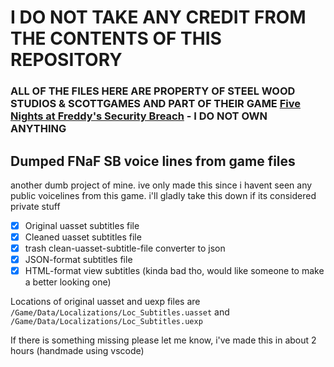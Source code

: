 # I DO NOT TAKE ANY CREDIT FROM THE CONTENTS OF THIS REPOSITORY 
### ALL OF THE FILES HERE ARE PROPERTY OF STEEL WOOD STUDIOS & SCOTTGAMES AND PART OF THEIR GAME [Five Nights at Freddy's Security Breach](https://store.steampowered.com/app/747660/Five_Nights_at_Freddys_Security_Breach/) - I DO NOT OWN ANYTHING


## Dumped FNaF SB voice lines from game files
another dumb project of mine. ive only made this since i havent seen any public voicelines from this game. i'll gladly take this down if its considered private stuff

- [x] Original uasset subtitles file
- [x] Cleaned uasset subtitles file
- [x] trash clean-uasset-subtitle-file converter to json
- [x] JSON-format subtitles file
- [x] HTML-format view subtitles (kinda bad tho, would like someone to make a better looking one)

Locations of original uasset and uexp files are `/Game/Data/Localizations/Loc_Subtitles.uasset` and `/Game/Data/Localizations/Loc_Subtitles.uexp`

If there is something missing please let me know, i've made this in about 2 hours (handmade using vscode)
